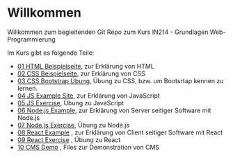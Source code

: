 # Willkommen
Willkommen zum begleitenden Git Repo zum Kurs IN214 - Grundlagen Web-Programmierung

Im Kurs gibt es folgende Teile:
- [01 HTML Beispielseite](./01%20HTML%20Example%20Site/README.md), zur Erklärung von HTML
- [02 CSS Beispielseite](./02%20CSS%20Example%20Site/README.md), zur Erklärung von CSS
- [03 CSS Bootstrap Übung](./03%20CSS%20Exercise/README.md), Übung zu CSS, bzw. um Bootsrtap kennen zu lernen.
- [04 JS Example Site](./04%20JS%20Example%20Site\README.md), zur Erklärung von JavaScript
- [05 JS Exercise](./05%20JS%20Exercise/README.md), Übung zu JavaScript
- [06 Node.js Example](./06%20Node.js%20Example/README.md), zur Erklärung von Server seitiger Software mit Node.js
- [07 Node.js Exercise](07%20Node.js%20Exercise/README.md), Übung zu Node.js
- [08 React Example](./08%20React%20Example/README.md) , zur Erklärung von Client seitiger Software mit React
- [09 React Exercise](./09%20React%20Exercise/README.md) , Übung zu React
- [10 CMS Demo](./10%20CMS%20Demo/README.md) , Files zur Demonstration von CMS